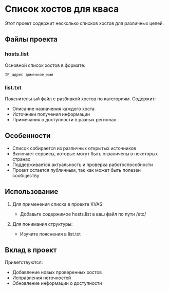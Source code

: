 # Список хостов для кваса

Этот проект содержит несколько списков хостов для различных целей.

## Файлы проекта

### hosts.list
Основной список хостов в формате:
```
IP_адрес доменное_имя
```

### list.txt
Пояснительный файл с разбивкой хостов по категориям. Содержит:
- Описание назначения каждого хоста
- Источники получения информации
- Примечания о доступности в разных регионах

## Особенности
- Список собирается из различных открытых источников
- Включает сервисы, которые могут быть ограничены в некоторых странах
- Поддерживается актуальность и проверка работоспособности
- Проект остается публичным, так как может быть полезен сообществу

## Использование
1. Для применения списка в проекте KVAS:
   - Добавьте содержимое hosts.list в ваш файл по пути /etc/

2. Для понимания структуры:
   - Изучите пояснения в list.txt

## Вклад в проект
Приветствуются:
- Добавление новых проверенных хостов
- Исправления неточностей
- Обновление информации о доступности